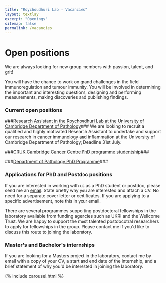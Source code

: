 ```yaml
---
title: "Roychoudhuri Lab - Vacancies"
layout: textlay
excerpt: "Openings"
sitemap: false
permalink: /vacancies
---
```


# Open positions

We are always looking for new group members with passion, talent, and grit!

You will have the chance to work on grand challenges in the field immunoregulation and tumour immunity. You will be involved in determining the important and interesting questions, designing and performing measurements, making discoveries and publishing findings.

### Current open positions

###[Research Assistant in the Roychoudhuri Lab at the University of Cambridge Department of Pathology](http://www.jobs.cam.ac.uk/job/26099/)###
We are looking to recruit a qualified and highly motivated Research Assistant to undertake and support our research in cancer immunology and inflammation at the University of Cambridge Department of Pathology; Deadline 31st July. 


###[CRUK Cambridge Cancer Centre PhD programme studentship](https://crukcambridgecentre.org.uk/research/programmes/cellular-and-molecular-biology)###

###[Department of Pathology PhD Programme](https://www.path.cam.ac.uk/graduate/fully-funded-studentships)###

### Applications for PhD and Postdoc positions
If you are interested in working with us as a PhD student or postdoc, please send me an [email](mailto:rr257@cam.ac.uk). State briefly why you are interested and attach a CV. No need for a separate cover letter or certificates. If you are applying to a specific advertisement, note this in your email.

There are several programmes supporting postdoctoral fellowships in the laboratory available from funding agencies such as UKRI and the Wellcome Trust.  We are happy to support the most talented postdocotral researchers to apply for fellowships in the group. Please contact me if you'd like to discuss this route to joining the laboratory. 

### Master's and Bachelor's internships
If you are looking for a Masters project in the laboratory, contact me by email with a copy of your CV, a start and end date of the internship, and a brief statement of why you'd be interested in joining the laboratory.

<div style="width:80%; display: inline-block; float:none; vertical-align: top; clear: both;">
 {% include carousel.html %}
 </div>
